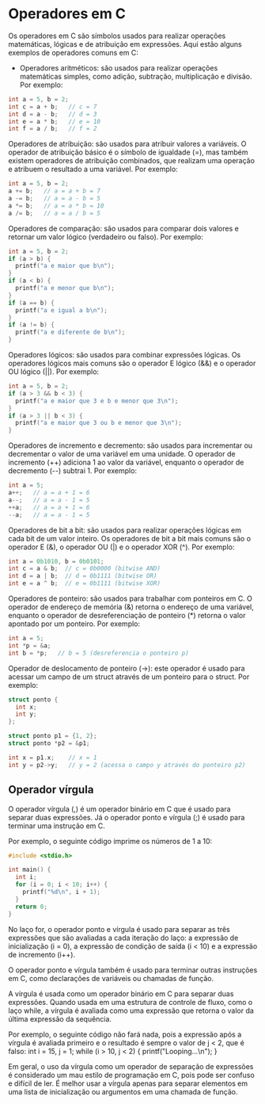 # Operadores em C 

Os operadores em C são símbolos usados para realizar operações matemáticas, lógicas e de atribuição em expressões. Aqui estão alguns exemplos de operadores comuns em C:
* Operadores aritméticos: são usados para realizar operações matemáticas simples, como adição, subtração, multiplicação e divisão. Por exemplo:
```c
int a = 5, b = 2;
int c = a + b;   // c = 7
int d = a - b;   // d = 3
int e = a * b;   // e = 10
int f = a / b;   // f = 2
```

Operadores de atribuição: são usados para atribuir valores a variáveis. O operador de atribuição básico é o símbolo de igualdade (=), mas também existem operadores de atribuição combinados, que realizam uma operação e atribuem o resultado a uma variável. Por exemplo:

```c
int a = 5, b = 2;
a += b;   // a = a + b = 7
a -= b;   // a = a - b = 5
a *= b;   // a = a * b = 10
a /= b;   // a = a / b = 5
```

Operadores de comparação: são usados para comparar dois valores e retornar um valor lógico (verdadeiro ou falso). Por exemplo:
```c
int a = 5, b = 2;
if (a > b) {
  printf("a e maior que b\n");
}
if (a < b) {
  printf("a e menor que b\n");
}
if (a == b) {
  printf("a e igual a b\n");
}
if (a != b) {
  printf("a e diferente de b\n");
}
```

Operadores lógicos: são usados para combinar expressões lógicas. Os operadores lógicos mais comuns são o operador E lógico (&&) e o operador OU lógico (||). Por exemplo:
```c
int a = 5, b = 2;
if (a > 3 && b < 3) {
  printf("a e maior que 3 e b e menor que 3\n");
}
if (a > 3 || b < 3) {
  printf("a e maior que 3 ou b e menor que 3\n");
}
```

Operadores de incremento e decremento: são usados para incrementar ou decrementar o valor de uma variável em uma unidade. O operador de incremento (++) adiciona 1 ao valor da variável, enquanto o operador de decremento (--) subtrai 1. Por exemplo:
```c
int a = 5;
a++;   // a = a + 1 = 6
a--;   // a = a - 1 = 5
++a;   // a = a + 1 = 6
--a;   // a = a - 1 = 5
```

Operadores de bit a bit: são usados para realizar operações lógicas em cada bit de um valor inteiro. Os operadores de bit a bit mais comuns são o operador E (&), o operador OU (|) e o operador XOR (^). Por exemplo:
```c
int a = 0b1010, b = 0b0101;
int c = a & b;  // c = 0b0000 (bitwise AND)
int d = a | b;  // d = 0b1111 (bitwise OR)
int e = a ^ b;  // e = 0b1111 (bitwise XOR)
```

Operadores de ponteiro: são usados para trabalhar com ponteiros em C. O operador de endereço de memória (&) retorna o endereço de uma variável, enquanto o operador de desreferenciação de ponteiro (*) retorna o valor apontado por um ponteiro. Por exemplo:
```c
int a = 5;
int *p = &a;
int b = *p;   // b = 5 (desreferencia o ponteiro p)
```

Operador de deslocamento de ponteiro (->): este operador é usado para acessar um campo de um struct através de um ponteiro para o struct. Por exemplo:
```c
struct ponto {
  int x;
  int y;
};

struct ponto p1 = {1, 2};
struct ponto *p2 = &p1;

int x = p1.x;    // x = 1
int y = p2->y;   // y = 2 (acessa o campo y através do ponteiro p2)
```

## Operador vírgula

O operador vírgula (,) é um operador binário em C que é usado para separar duas expressões. Já o operador ponto e vírgula (;) é usado para terminar uma instrução em C.

Por exemplo, o seguinte código imprime os números de 1 a 10:
```c
#include <stdio.h>

int main() {
  int i;
  for (i = 0; i < 10; i++) {
    printf("%d\n", i + 1);
  }
  return 0;
}
```

No laço for, o operador ponto e vírgula é usado para separar as três expressões que são avaliadas a cada iteração do laço: a expressão de inicialização (i = 0), a expressão de condição de saída (i < 10) e a expressão de incremento (i++).

O operador ponto e vírgula também é usado para terminar outras instruções em C, como declarações de variáveis ou chamadas de função.

A vírgula é usada como um operador binário em C para separar duas expressões. Quando usada em uma estrutura de controle de fluxo, como o laço while, a vírgula é avaliada como uma expressão que retorna o valor da última expressão da sequência.

Por exemplo, o seguinte código não fará nada, pois a expressão após a vírgula é avaliada primeiro e o resultado é sempre o valor de j < 2, que é falso:
int i = 15, j = 1;
while (i > 10, j < 2) {
  printf("Looping...\n");
}

Em geral, o uso da vírgula como um operador de separação de expressões é considerado um mau estilo de programação em C, pois pode ser confuso e difícil de ler. É melhor usar a vírgula apenas para separar elementos em uma lista de inicialização ou argumentos em uma chamada de função.
